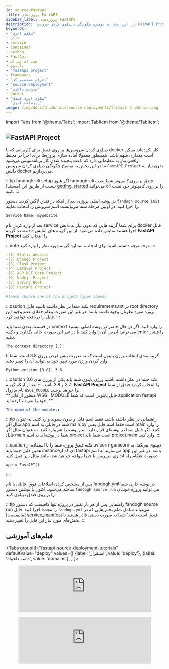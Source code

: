 ```yaml
---
id: source-fastapi
title: پروژه‌های FastAPI 
sidebar_label: پروژه‌های FastAPI 
description: 'در این بخش به توضیح چگونگی دیپلوی کردن سرویس FastAPI Project بدون نیاز به دانش docker می‌پردازیم.'
keywords:
- "سکوی ابری"
- داکر
- service
- container
- python
- FastApi
- فست ای پی آی 
- پایتون
- "fastapi project"
- framework
- "اجرای مستقیم کد"
- "source deployment"
- "سرویس داکری"
- docker
- "سکوی ابری فندق"
- "زیرساخت ابری"
image: /img/docs/thumbnails/source-deployments/fastapi-thumbnail.png
---
```


import Tabs from '@theme/Tabs';
import TabItem from '@theme/TabItem';

## ![FastAPI Project](/img/docs/fastapi-banner.svg "FastAPI Project")

دیپلوی کردن سرویس‌ها بر روی فندق برای کاربرانی که با docker کار نکرده‌اند ممکن است مقداری مبهم باشد؛ همینطور معمولا آماده سازی پروژه‌ها برای اجرا در محیط واقعی نیاز به تنظیماتی دارد که باعث پیچیده شدن کار برنامه‌نویس می‌شود.<br/>
ما در این بخش به توضیح چگونگی دیپلوی کردن سرویس `FastAPI Project` بدون نیاز به دانش docker می‌پردازیم.

:::tip fandogh-cli setup
اگر هنوز fandogh-cli  فندق بر روی کامپیوتر شما نصب نیست از طریق این [مستند] [getting_started] می‌توانید cli را بر روی کامپیوتر خود نصب کنید.
:::

در پوشه اصلی پروژه، بعد از اینکه در فندق لاگین کردید دستور `fandogh source init` را اجرا کنید. در اولین مرحله شما می‌بایست اسم سرویس را انتخاب نمایید.

```
Service Name: mywebsite
```

بعد از وارد کردن نام service  برای شما گزینه هایی که بدون نیاز به دانش docker قابل اجرا هستند نمایش داده می‌شود. از بین گزینه های نمایش داده شده گزینه **FastAPI Project** را انتخاب کنید.

:::note توجه
توجه داشته باشید  برای انتخاب، شماره گزینه مورد نظر را وارد کنید.
:::

```yaml
-[1] Static Website
-[2] Django Project
-[3] Flask Project
-[4] Laravel Project
-[5] ASP.NET Core Project
-[6] Nodejs Project
-[7] Spring Boot
-[8] FastAPI Project
...
Please choose one of the project types above:
```

:::caution نکته
حتما در نظر داشته باشید فایل requirements.txt در root directory پروژه مورد نظرتان وجود داشته باشد؛ در غیر این صورت پیغام خطای عدم وجود این فایل را دریافت خواهید کرد.
:::

در قسمت بعدی شما باید context را وارد کنید. اگر در حال حاضر در پوشه اصلی نیستید می توانید آدرس آن را وارد کنید یا در غیر این صورت خالی بگذارید و دکمه enter را فشار دهید.

```
The context directory [.]:
```

گزینه بعدی انتخاب ورژن پایتون است که به صورت پیش فرض ورژن 3.8 است. شما با وارد کردن ورژن مورد نظر خود می‌توانید آن را تغییر دهید.

```
Python version [3.8]: 3.6
```

:::caution نکته
حتما در نظر داشته باشید ورژن پایتون شما باید یکی از ورژن های 3.6 ،3.7 و 3.8 باشد.
:::
بعد از اینکه گزینه **FastAPI Project** را انتخاب کردید فندق از شما نام ماژول `WSGI_MODULE` را خواهد پرسید..<br/>
**منظور از فایل WSGI_MODULE فایل پایتونی است که شما application fastapi خود را تعریف کرده اید. **


```yaml
The name of the module.:
```

:::tip راهنمایی
در نظر داشته باشید فقط اسم فایل و بدون پسوند وارد کنید. به عنوان مثال اگر app شما در فایلی به اسم main.py است فقط اسم فایل یعنی main را وارد کنید.
اگر فایل شما در پوشه‌ای قرار دارد اسم پوشه را هم وارد کنید. به عنوان مثال اگر فایل main شما در پوشه‌ای به اسم 
project است شما باید project.main وارد کنید. 
:::


:::caution نکته
فندق پروژه شما را با استفاده از uvicorn-gunicorn دیپلوی می‌کند. به همین دلیل حتما باید instance‌ای که از fastapi می‌سازید به اسم app باشد. در غیر این صورت هنگام راه اندازی سرویس با خطا مواجه خواهید شد. مانند مثال زیر عمل کنید:
```
app = FastAPI()
```
:::


پس از مشخص کردن اطلاعات فوق، فایلی با نام fandogh.yml در پوشه جاری شما ساخته می‌شود.
اکنون با نوشتن دستور `fandogh source run` می توانید پروژه خودتان را بر روی فندق دیپلوی کنید.

:::tip راهنمایی
پس از هر بار تغییر در پروژه تنها کافیست که دستور fandogh source run را مجددا اجرا کنید.
فایل `fandogh.yml` می‌تواند شامل تمام بخش‌هایی که در [مانیفست] [service_manifest] فندق است باشد٬ شما به صورت
دستی قادر هستید تا بخش‌های مورد نیاز این فایل را تغییر دهید.
:::

## فیلم‌های آموزشی

<Tabs
  groupId="fastapi-source-deployment-tutorials"
  defaultValue="deploy"
  values={[
    {label: 'استقرار', value: 'deploy'},
    {label: 'دامنه دلخواه', value: 'domains'},
  ]
}>
<TabItem value="deploy">
<figure class="video-container">
  <iframe src="https://media.fandogh.cloud/tutorials/source-deployments/fastapi/fastapi-source-deploy.mp4"
   width="100%" allowfullscreen frameborder="0"></iframe>
</figure>
</TabItem>

<TabItem value="domains">
<figure class="video-container">
  <iframe src="https://media.fandogh.cloud/tutorials/source-deployments/fastapi/fastapi-add-domain.mp4"
   width="100%" allowfullscreen frameborder="0"></iframe>
</figure>
</TabItem>

</Tabs>


[getting_started]: /docs/preface/getting-started
[mysql_managed_service]: /docs/managed-services/mysql-managed-service
[service_manifest]: /docs/services/service-manifest
